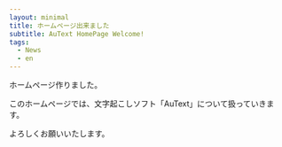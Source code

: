 ```yaml
--- 
layout: minimal
title: ホームページ出来ました
subtitle: AuText HomePage Welcome!
tags:
  - News
  - en
---
```


ホームページ作りました。

このホームページでは、文字起こしソフト「AuText」について扱っていきます。

よろしくお願いいたします。